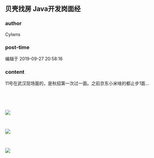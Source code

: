 ## 贝壳找房 Java开发岗面经
### author 
Cylwns
### post-time 

编辑于  2019-09-27 20:58:16
### content 
<div class="post-topic-des nc-post-content">
 <p>
  11号在武汉现场面的，是秋招第一次过一面。之前京东小米啥的都止步1面...
 </p>
 <p>
  <br/>
 </p>
 <p>
  <br/>
 </p>
 <p>
  <img src="https://uploadfiles.nowcoder.com/images/20190927/470945226_1569583059586_22DCA9466709E40F2B9***734EC200F"/>
 </p>
 <p>
  <br/>
 </p>
 <p>
  <img src="https://uploadfiles.nowcoder.com/images/20190927/470945226_1569583067678_3C9E183D15AECF72B86D60E153C16ADD"/>
 </p>
 <p>
  <br/>
 </p>
 <p>
  <img src="https://uploadfiles.nowcoder.com/images/20190927/470945226_1569583075080_21A6D1F3FB75B32707E88224D0321974"/>
 </p>
 <p>
  <br/>
 </p>
</div>
